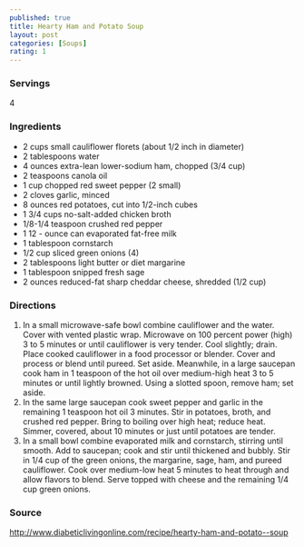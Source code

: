 ```yaml
---
published: true
title: Hearty Ham and Potato Soup
layout: post
categories: [Soups]
rating: 1
---
```

### Servings
4

### Ingredients
- 2 cups small cauliflower florets (about 1/2 inch in diameter)
-  2 tablespoons water
-  4 ounces extra-lean lower-sodium ham, chopped (3/4 cup)
-  2 teaspoons canola oil
-  1 cup chopped red sweet pepper (2 small)
-  2 cloves garlic, minced
-  8 ounces red potatoes, cut into 1/2-inch cubes
-  1 3/4 cups no-salt-added chicken broth
-  1/8-1/4 teaspoon crushed red pepper
-  1 12 - ounce can evaporated fat-free milk
-  1 tablespoon cornstarch
-  1/2 cup sliced green onions (4)
-  2 tablespoons light butter or diet margarine
-  1 tablespoon snipped fresh sage
-  2 ounces reduced-fat sharp cheddar cheese, shredded (1/2 cup)

### Directions
1. In a small microwave-safe bowl combine cauliflower and the water. Cover with vented plastic wrap. Microwave on 100 percent power (high) 3 to 5 minutes or until cauliflower is very tender. Cool slightly; drain. Place cooked cauliflower in a food processor or blender. Cover and process or blend until pureed. Set aside. Meanwhile, in a large saucepan cook ham in 1 teaspoon of the hot oil over medium-high heat 3 to 5 minutes or until lightly browned. Using a slotted spoon, remove ham; set aside.
2. In the same large saucepan cook sweet pepper and garlic in the remaining 1 teaspoon hot oil 3 minutes. Stir in potatoes, broth, and crushed red pepper. Bring to boiling over high heat; reduce heat. Simmer, covered, about 10 minutes or just until potatoes are tender.
3. In a small bowl combine evaporated milk and cornstarch, stirring until smooth. Add to saucepan; cook and stir until thickened and bubbly. Stir in 1/4 cup of the green onions, the margarine, sage, ham, and pureed cauliflower. Cook over medium-low heat 5 minutes to heat through and allow flavors to blend. Serve topped with cheese and the remaining 1/4 cup green onions.

### Source
<a href="http://www.diabeticlivingonline.com/recipe/hearty-ham-and-potato--soup" target="new">http://www.diabeticlivingonline.com/recipe/hearty-ham-and-potato--soup</a>
